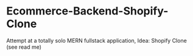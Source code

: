 # Ecommerce-Backend-Shopify-Clone
Attempt at a totally solo MERN fullstack application, Idea: Shopify Clone (see read me)
